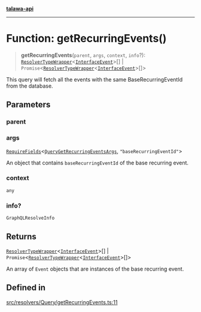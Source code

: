 [**talawa-api**](../../../../README.md)

***

# Function: getRecurringEvents()

> **getRecurringEvents**(`parent`, `args`, `context`, `info`?): [`ResolverTypeWrapper`](../../../../types/generatedGraphQLTypes/type-aliases/ResolverTypeWrapper.md)\<[`InterfaceEvent`](../../../../models/Event/interfaces/InterfaceEvent.md)\>[] \| `Promise`\<[`ResolverTypeWrapper`](../../../../types/generatedGraphQLTypes/type-aliases/ResolverTypeWrapper.md)\<[`InterfaceEvent`](../../../../models/Event/interfaces/InterfaceEvent.md)\>[]\>

This query will fetch all the events with the same BaseRecurringEventId from the database.

## Parameters

### parent

### args

[`RequireFields`](../../../../types/generatedGraphQLTypes/type-aliases/RequireFields.md)\<[`QueryGetRecurringEventsArgs`](../../../../types/generatedGraphQLTypes/type-aliases/QueryGetRecurringEventsArgs.md), `"baseRecurringEventId"`\>

An object that contains `baseRecurringEventId` of the base recurring event.

### context

`any`

### info?

`GraphQLResolveInfo`

## Returns

[`ResolverTypeWrapper`](../../../../types/generatedGraphQLTypes/type-aliases/ResolverTypeWrapper.md)\<[`InterfaceEvent`](../../../../models/Event/interfaces/InterfaceEvent.md)\>[] \| `Promise`\<[`ResolverTypeWrapper`](../../../../types/generatedGraphQLTypes/type-aliases/ResolverTypeWrapper.md)\<[`InterfaceEvent`](../../../../models/Event/interfaces/InterfaceEvent.md)\>[]\>

An array of `Event` objects that are instances of the base recurring event.

## Defined in

[src/resolvers/Query/getRecurringEvents.ts:11](https://github.com/Suyash878/talawa-api/blob/e4413cec641a837926071678fed3c7f67234e31e/src/resolvers/Query/getRecurringEvents.ts#L11)
